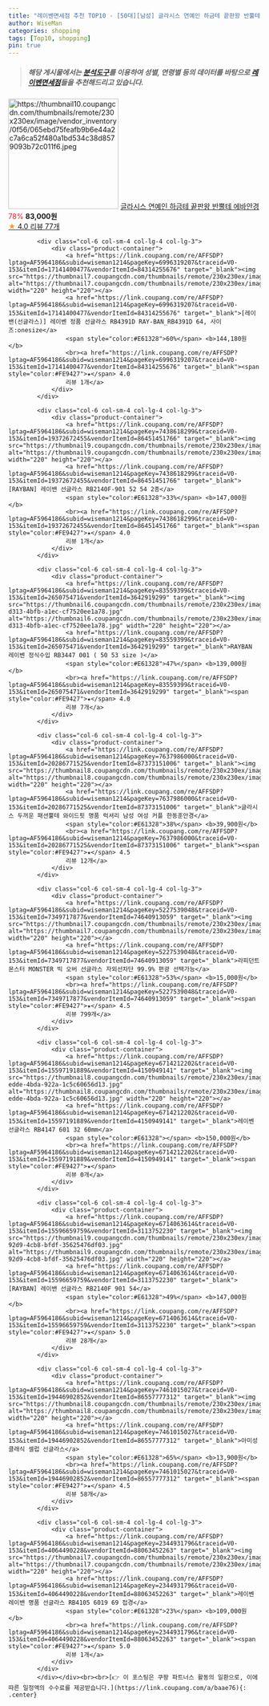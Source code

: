 ```yaml
---
title: "레이벤면세점 추천 TOP10 - [50대][남성] 글라시스 연예인 하금테 끝판왕 반뿔테 에바안경"
author: WiseMan
categories: shopping
tags: [Top10, shopping]
pin: true
---
```


> ##### 해당 게시물에서는 [**분석도구**](https://itemscout.io/)를 이용하여 **성별**, **연령별** 등의 데이터를 바탕으로 [**레이벤면세점**](https://link.coupang.com/a/baae76)들을 추천해드리고 있습니다.
<div class="container"><div class="row">
            <div class="col-6 col-sm-4 col-lg-4 col-lg-3">
                <div class="product-container">
                    <a href="https://link.coupang.com/re/AFFSDP?lptag=AF5964186&subid=wiseman1214&pageKey=6710421343&traceid=V0-153&itemId=15576599811&vendorItemId=82795676438" target="_blank"><img src="https://thumbnail10.coupangcdn.com/thumbnails/remote/230x230ex/image/vendor_inventory/0f56/065ebd75feafb9b6e44a2c7a6ca52f480a1bd534c38d8579093b72c011f6.jpeg" alt="https://thumbnail10.coupangcdn.com/thumbnails/remote/230x230ex/image/vendor_inventory/0f56/065ebd75feafb9b6e44a2c7a6ca52f480a1bd534c38d8579093b72c011f6.jpeg" width="220" height="220"></a>
                    <a href="https://link.coupang.com/re/AFFSDP?lptag=AF5964186&subid=wiseman1214&pageKey=6710421343&traceid=V0-153&itemId=15576599811&vendorItemId=82795676438" target="_blank">글라시스 연예인 하금테 끝판왕 반뿔테 에바안경</a>
                    <span style="color:#E61328">78%</span> <b>83,000원</b>
                    <br><a href="https://link.coupang.com/re/AFFSDP?lptag=AF5964186&subid=wiseman1214&pageKey=6710421343&traceid=V0-153&itemId=15576599811&vendorItemId=82795676438" target="_blank"><span style="color:#FE9427">★</span> 4.0
                    리뷰 77개</a>
                </div>
            </div>
            
            <div class="col-6 col-sm-4 col-lg-4 col-lg-3">
                <div class="product-container">
                    <a href="https://link.coupang.com/re/AFFSDP?lptag=AF5964186&subid=wiseman1214&pageKey=6996319207&traceid=V0-153&itemId=17141400477&vendorItemId=84314255676" target="_blank"><img src="https://thumbnail7.coupangcdn.com/thumbnails/remote/230x230ex/image/vendor_inventory/f3bc/3b8f61e51aaf51a3429f477f6a130b9e271d73db5fa85f1b7bed5abdea6f.jpg" alt="https://thumbnail7.coupangcdn.com/thumbnails/remote/230x230ex/image/vendor_inventory/f3bc/3b8f61e51aaf51a3429f477f6a130b9e271d73db5fa85f1b7bed5abdea6f.jpg" width="220" height="220"></a>
                    <a href="https://link.coupang.com/re/AFFSDP?lptag=AF5964186&subid=wiseman1214&pageKey=6996319207&traceid=V0-153&itemId=17141400477&vendorItemId=84314255676" target="_blank">[레이밴(선글라스)] 레이벤 정품 선글라스 RB4391D RAY-BAN_RB4391D 64, 사이즈:onesize</a>
                    <span style="color:#E61328">60%</span> <b>144,180원</b>
                    <br><a href="https://link.coupang.com/re/AFFSDP?lptag=AF5964186&subid=wiseman1214&pageKey=6996319207&traceid=V0-153&itemId=17141400477&vendorItemId=84314255676" target="_blank"><span style="color:#FE9427">★</span> 4.0
                    리뷰 1개</a>
                </div>
            </div>
            
            <div class="col-6 col-sm-4 col-lg-4 col-lg-3">
                <div class="product-container">
                    <a href="https://link.coupang.com/re/AFFSDP?lptag=AF5964186&subid=wiseman1214&pageKey=7438618299&traceid=V0-153&itemId=19372672455&vendorItemId=86451451766" target="_blank"><img src="https://thumbnail9.coupangcdn.com/thumbnails/remote/230x230ex/image/vendor_inventory/569f/9a91bca8fe92fa339a51302b1a9a4ee8e4bd261c88e6a6ba014dff3df28e.jpg" alt="https://thumbnail9.coupangcdn.com/thumbnails/remote/230x230ex/image/vendor_inventory/569f/9a91bca8fe92fa339a51302b1a9a4ee8e4bd261c88e6a6ba014dff3df28e.jpg" width="220" height="220"></a>
                    <a href="https://link.coupang.com/re/AFFSDP?lptag=AF5964186&subid=wiseman1214&pageKey=7438618299&traceid=V0-153&itemId=19372672455&vendorItemId=86451451766" target="_blank">[RAYBAN] 레이밴 선글라스 RB2140F-901 52 54 2종</a>
                    <span style="color:#E61328">33%</span> <b>147,000원</b>
                    <br><a href="https://link.coupang.com/re/AFFSDP?lptag=AF5964186&subid=wiseman1214&pageKey=7438618299&traceid=V0-153&itemId=19372672455&vendorItemId=86451451766" target="_blank"><span style="color:#FE9427">★</span> 4.0
                    리뷰 1개</a>
                </div>
            </div>
            
            <div class="col-6 col-sm-4 col-lg-4 col-lg-3">
                <div class="product-container">
                    <a href="https://link.coupang.com/re/AFFSDP?lptag=AF5964186&subid=wiseman1214&pageKey=83559399&traceid=V0-153&itemId=265075471&vendorItemId=3642919299" target="_blank"><img src="https://thumbnail6.coupangcdn.com/thumbnails/remote/230x230ex/image/vendor_inventory/images/2018/04/18/12/3/48571d02-d313-4bfb-a1ec-cf7520ee1a78.jpg" alt="https://thumbnail6.coupangcdn.com/thumbnails/remote/230x230ex/image/vendor_inventory/images/2018/04/18/12/3/48571d02-d313-4bfb-a1ec-cf7520ee1a78.jpg" width="220" height="220"></a>
                    <a href="https://link.coupang.com/re/AFFSDP?lptag=AF5964186&subid=wiseman1214&pageKey=83559399&traceid=V0-153&itemId=265075471&vendorItemId=3642919299" target="_blank">RAYBAN 레이벤 정식수입 RB3447 001 ( 50 53 size )</a>
                    <span style="color:#E61328">47%</span> <b>139,000원</b>
                    <br><a href="https://link.coupang.com/re/AFFSDP?lptag=AF5964186&subid=wiseman1214&pageKey=83559399&traceid=V0-153&itemId=265075471&vendorItemId=3642919299" target="_blank"><span style="color:#FE9427">★</span> 4.0
                    리뷰 7개</a>
                </div>
            </div>
            
            <div class="col-6 col-sm-4 col-lg-4 col-lg-3">
                <div class="product-container">
                    <a href="https://link.coupang.com/re/AFFSDP?lptag=AF5964186&subid=wiseman1214&pageKey=7637986000&traceid=V0-153&itemId=20286771525&vendorItemId=87373151006" target="_blank"><img src="https://thumbnail8.coupangcdn.com/thumbnails/remote/230x230ex/image/vendor_inventory/f3cb/899501389178cd8c6b1094bf6dc85a693e7f48696e0347742c84f53ffd67.jpg" alt="https://thumbnail8.coupangcdn.com/thumbnails/remote/230x230ex/image/vendor_inventory/f3cb/899501389178cd8c6b1094bf6dc85a693e7f48696e0347742c84f53ffd67.jpg" width="220" height="220"></a>
                    <a href="https://link.coupang.com/re/AFFSDP?lptag=AF5964186&subid=wiseman1214&pageKey=7637986000&traceid=V0-153&itemId=20286771525&vendorItemId=87373151006" target="_blank">글라시스 두꺼운 패션뿔테 와이드핏 명품 럭셔리 남성 여성 커플 한동훈안경</a>
                    <span style="color:#E61328">38%</span> <b>39,900원</b>
                    <br><a href="https://link.coupang.com/re/AFFSDP?lptag=AF5964186&subid=wiseman1214&pageKey=7637986000&traceid=V0-153&itemId=20286771525&vendorItemId=87373151006" target="_blank"><span style="color:#FE9427">★</span> 4.5
                    리뷰 12개</a>
                </div>
            </div>
            
            <div class="col-6 col-sm-4 col-lg-4 col-lg-3">
                <div class="product-container">
                    <a href="https://link.coupang.com/re/AFFSDP?lptag=AF5964186&subid=wiseman1214&pageKey=5227539048&traceid=V0-153&itemId=7349717877&vendorItemId=74640913059" target="_blank"><img src="https://thumbnail7.coupangcdn.com/thumbnails/remote/230x230ex/image/vendor_inventory/0372/0c9f3b0cd1ef599f654ced062e46ff0c08e86af60a4b918a8bbe53e3bd2d.jpg" alt="https://thumbnail7.coupangcdn.com/thumbnails/remote/230x230ex/image/vendor_inventory/0372/0c9f3b0cd1ef599f654ced062e46ff0c08e86af60a4b918a8bbe53e3bd2d.jpg" width="220" height="220"></a>
                    <a href="https://link.coupang.com/re/AFFSDP?lptag=AF5964186&subid=wiseman1214&pageKey=5227539048&traceid=V0-153&itemId=7349717877&vendorItemId=74640913059" target="_blank">라피던트 몬스터 MONSTER 빅 오버 선글라스 자외선차단 99.9% 편광 선택가능</a>
                    <span style="color:#E61328">53%</span> <b>15,000원</b>
                    <br><a href="https://link.coupang.com/re/AFFSDP?lptag=AF5964186&subid=wiseman1214&pageKey=5227539048&traceid=V0-153&itemId=7349717877&vendorItemId=74640913059" target="_blank"><span style="color:#FE9427">★</span> 4.5
                    리뷰 799개</a>
                </div>
            </div>
            
            <div class="col-6 col-sm-4 col-lg-4 col-lg-3">
                <div class="product-container">
                    <a href="https://link.coupang.com/re/AFFSDP?lptag=AF5964186&subid=wiseman1214&pageKey=6714212202&traceid=V0-153&itemId=15597191889&vendorItemId=4150949141" target="_blank"><img src="https://thumbnail8.coupangcdn.com/thumbnails/remote/230x230ex/image/vendor_inventory/images/2018/11/25/14/3/3a6dd6c4-edde-4bda-922a-1c5c60656d13.jpg" alt="https://thumbnail8.coupangcdn.com/thumbnails/remote/230x230ex/image/vendor_inventory/images/2018/11/25/14/3/3a6dd6c4-edde-4bda-922a-1c5c60656d13.jpg" width="220" height="220"></a>
                    <a href="https://link.coupang.com/re/AFFSDP?lptag=AF5964186&subid=wiseman1214&pageKey=6714212202&traceid=V0-153&itemId=15597191889&vendorItemId=4150949141" target="_blank">레이벤 선글라스 RB4147 601 32 60mm</a>
                    <span style="color:#E61328"></span> <b>150,000원</b>
                    <br><a href="https://link.coupang.com/re/AFFSDP?lptag=AF5964186&subid=wiseman1214&pageKey=6714212202&traceid=V0-153&itemId=15597191889&vendorItemId=4150949141" target="_blank"><span style="color:#FE9427">★</span> 
                    리뷰 0개</a>
                </div>
            </div>
            
            <div class="col-6 col-sm-4 col-lg-4 col-lg-3">
                <div class="product-container">
                    <a href="https://link.coupang.com/re/AFFSDP?lptag=AF5964186&subid=wiseman1214&pageKey=6714063614&traceid=V0-153&itemId=15596659759&vendorItemId=3113752230" target="_blank"><img src="https://thumbnail9.coupangcdn.com/thumbnails/remote/230x230ex/image/vendor_inventory/images/2017/03/22/12/7/46f37e86-92d9-4cb8-bfdf-35625476df03.jpg" alt="https://thumbnail9.coupangcdn.com/thumbnails/remote/230x230ex/image/vendor_inventory/images/2017/03/22/12/7/46f37e86-92d9-4cb8-bfdf-35625476df03.jpg" width="220" height="220"></a>
                    <a href="https://link.coupang.com/re/AFFSDP?lptag=AF5964186&subid=wiseman1214&pageKey=6714063614&traceid=V0-153&itemId=15596659759&vendorItemId=3113752230" target="_blank">[RAYBAN] 레이밴 선글라스 RB2140F 901 54</a>
                    <span style="color:#E61328">49%</span> <b>147,000원</b>
                    <br><a href="https://link.coupang.com/re/AFFSDP?lptag=AF5964186&subid=wiseman1214&pageKey=6714063614&traceid=V0-153&itemId=15596659759&vendorItemId=3113752230" target="_blank"><span style="color:#FE9427">★</span> 5.0
                    리뷰 28개</a>
                </div>
            </div>
            
            <div class="col-6 col-sm-4 col-lg-4 col-lg-3">
                <div class="product-container">
                    <a href="https://link.coupang.com/re/AFFSDP?lptag=AF5964186&subid=wiseman1214&pageKey=7461015027&traceid=V0-153&itemId=19446902852&vendorItemId=86557777312" target="_blank"><img src="https://thumbnail8.coupangcdn.com/thumbnails/remote/230x230ex/image/vendor_inventory/2701/6fa06e7fb9d2c09173e2852e9ef3356cba535a71da78c2c105e58f711ed1.jpg" alt="https://thumbnail8.coupangcdn.com/thumbnails/remote/230x230ex/image/vendor_inventory/2701/6fa06e7fb9d2c09173e2852e9ef3356cba535a71da78c2c105e58f711ed1.jpg" width="220" height="220"></a>
                    <a href="https://link.coupang.com/re/AFFSDP?lptag=AF5964186&subid=wiseman1214&pageKey=7461015027&traceid=V0-153&itemId=19446902852&vendorItemId=86557777312" target="_blank">아미성 클래식 셀럽 선글라스</a>
                    <span style="color:#E61328">65%</span> <b>13,900원</b>
                    <br><a href="https://link.coupang.com/re/AFFSDP?lptag=AF5964186&subid=wiseman1214&pageKey=7461015027&traceid=V0-153&itemId=19446902852&vendorItemId=86557777312" target="_blank"><span style="color:#FE9427">★</span> 4.5
                    리뷰 58개</a>
                </div>
            </div>
            
            <div class="col-6 col-sm-4 col-lg-4 col-lg-3">
                <div class="product-container">
                    <a href="https://link.coupang.com/re/AFFSDP?lptag=AF5964186&subid=wiseman1214&pageKey=2344931796&traceid=V0-153&itemId=4064490228&vendorItemId=88063452263" target="_blank"><img src="https://thumbnail7.coupangcdn.com/thumbnails/remote/230x230ex/image/vendor_inventory/4c0d/8bace10c7e92fa8b14ab7fc4e40f8901cbf44a34c318e2d707298b5fac25.jpg" alt="https://thumbnail7.coupangcdn.com/thumbnails/remote/230x230ex/image/vendor_inventory/4c0d/8bace10c7e92fa8b14ab7fc4e40f8901cbf44a34c318e2d707298b5fac25.jpg" width="220" height="220"></a>
                    <a href="https://link.coupang.com/re/AFFSDP?lptag=AF5964186&subid=wiseman1214&pageKey=2344931796&traceid=V0-153&itemId=4064490228&vendorItemId=88063452263" target="_blank">레이벤 레이밴 명품 선글라스 RB4105 6019 69 접경</a>
                    <span style="color:#E61328">23%</span> <b>109,000원</b>
                    <br><a href="https://link.coupang.com/re/AFFSDP?lptag=AF5964186&subid=wiseman1214&pageKey=2344931796&traceid=V0-153&itemId=4064490228&vendorItemId=88063452263" target="_blank"><span style="color:#FE9427">★</span> 5.0
                    리뷰 1개</a>
                </div>
            </div>
            </div></div><br><br>[👉 이 포스팅은 쿠팡 파트너스 활동의 일환으로, 이에 따른 일정액의 수수료를 제공받습니다.](https://link.coupang.com/a/baae76){: .center}
